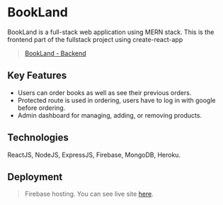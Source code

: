 # BookLand

BookLand is a full-stack web application using MERN stack. This is the frontend part of the fullstack project using create-react-app
> [BookLand - Backend](https://github.com/SMNAFI/BookLand-server)

## Key Features

- Users can order books as well as see their previous orders.
- Protected route is used in ordering, users have to log in with google before ordering.
- Admin dashboard for managing, adding, or removing products.

## Technologies 

ReactJS, NodeJS, ExpressJS, Firebase, MongoDB, Heroku.

## Deployment

> Firebase hosting. You can see live site [here](https://bookshop-assignment-10.web.app/).
